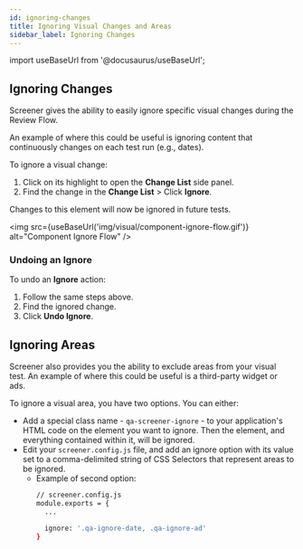 ```yaml
---
id: ignoring-changes
title: Ignoring Visual Changes and Areas
sidebar_label: Ignoring Changes
---
```


import useBaseUrl from '@docusaurus/useBaseUrl';

## Ignoring Changes

Screener gives the ability to easily ignore specific visual changes during the Review Flow.

An example of where this could be useful is ignoring content that continuously changes on each test run (e.g., dates).

To ignore a visual change:
1. Click on its highlight to open the **Change List** side panel.
2. Find the change in the **Change List** > Click **Ignore**.

Changes to this element will now be ignored in future tests.

<img src={useBaseUrl('img/visual/component-ignore-flow.gif')} alt="Component Ignore Flow" />

### Undoing an Ignore

To undo an **Ignore** action:
1. Follow the same steps above.
2. Find the ignored change.
3. Click **Undo Ignore**.


## Ignoring Areas

Screener also provides you the ability to exclude areas from your visual test. An example of where this could be useful is a third-party widget or ads.

To ignore a visual area, you have two options. You can either:
* Add a special class name - `qa-screener-ignore` - to your application's HTML code on the element you want to ignore. Then the element, and everything contained within it, will be ignored.
* Edit your `screener.config.js` file, and add an ignore option with its value set to a comma-delimited string of CSS Selectors that represent areas to be ignored.
   * Example of second option:
      ```bash
      // screener.config.js
      module.exports = {
        ...

        ignore: '.qa-ignore-date, .qa-ignore-ad'
      }
      ```
